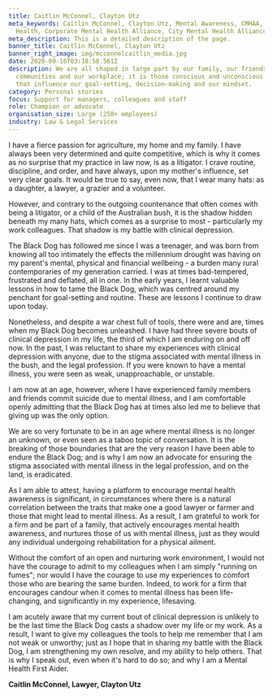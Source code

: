 ```yaml
---
title: Caitlin McConnel, Clayton Utz
meta_keywords: Caitlin McConnel, Clayton Utz, Mental Awareness, CMHAA, Mental
  Health, Corporate Mental Health Alliance, City Mental Health Alliance
meta_description: This is a detailed description of the page.
banner_title: Caitlin McConnel, Clayton Utz
banner_right_image: img/mcconnelcaitlin_media.jpg
date: 2020-09-16T03:18:58.561Z
description: We are all shaped in large part by our family, our friends, our
  communities and our workplace; it is those conscious and unconscious bonds
  that influence our goal-setting, decision-making and our mindset.
category: Personal stories
focus: Support for managers, colleagues and staff
role: Champion or advocate
organisation_size: Large (250+ employees)
industry: Law & Legal Services
---
```

I have a fierce passion for agriculture, my home and my family. I have always been very determined and quite competitive, which is why it comes as no surprise that my practice in law now, is as a litigator. I crave routine, discipline, and order, and have always, upon my mother's influence, set very clear goals. It would be true to say, even now, that I wear many hats: as a daughter, a lawyer, a grazier and a volunteer.

However, and contrary to the outgoing countenance that often comes with being a litigator, or a child of the Australian bush, it is the shadow hidden beneath my many hats, which comes as a surprise to most - particularly my work colleagues. That shadow is my battle with clinical depression.

The Black Dog has followed me since I was a teenager, and was born from knowing all too intimately the effects the millennium drought was having on my parent's mental, physical and financial wellbeing - a burden many rural contemporaries of my generation carried. I was at times bad-tempered, frustrated and deflated, all in one. In the early years, I learnt valuable lessons in how to tame the Black Dog, which was centred around my penchant for goal-setting and routine. These are lessons I continue to draw upon today.

Nonetheless, and despite a war chest full of tools, there were and are, times when my Black Dog becomes unleashed. I have had three severe bouts of clinical depression in my life, the third of which I am enduring on and off now. In the past, I was reluctant to share my experiences with clinical depression with anyone, due to the stigma associated with mental illness in the bush, and the legal profession. If you were known to have a mental illness, you were seen as weak, unapproachable, or unstable.

I am now at an age, however, where I have experienced family members and friends commit suicide due to mental illness, and I am comfortable openly admitting that the Black Dog has at times also led me to believe that giving up was the only option.

We are so very fortunate to be in an age where mental illness is no longer an unknown, or even seen as a taboo topic of conversation. It is the breaking of those boundaries that are the very reason I have been able to endure the Black Dog; and is why I am now an advocate for ensuring the stigma associated with mental illness in the legal profession, and on the land, is eradicated.

As I am able to attest, having a platform to encourage mental health awareness is significant, in circumstances where there is a natural correlation between the traits that make one a good lawyer or farmer and those that might lead to mental illness. As a result, I am grateful to work for a firm and be part of a family, that actively encourages mental health awareness, and nurtures those of us with mental illness, just as they would any individual undergoing rehabilitation for a physical ailment.

Without the comfort of an open and nurturing work environment, I would not have the courage to admit to my colleagues when I am simply "running on fumes"; nor would I have the courage to use my experiences to comfort those who are bearing the same burden. Indeed, to work for a firm that encourages candour when it comes to mental illness has been life-changing, and significantly in my experience, lifesaving.

I am acutely aware that my current bout of clinical depression is unlikely to be the last time the Black Dog casts a shadow over my life or my work. As a result, I want to give my colleagues the tools to help me remember that I am not weak or unworthy; just as I hope that in sharing my battle with the Black Dog, I am strengthening my own resolve, and my ability to help others. That is why I speak out, even when it's hard to do so; and why I am a Mental Health First Aider.

**Caitlin McConnel, Lawyer, Clayton Utz**